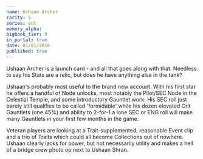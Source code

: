 ```yaml
---
name: Ushaan Archer
rarity: 5
series: ent
memory_alpha:
bigbook_tier: 9
in_portal: true
date: 01/01/2016
published: true
---
```


Ushaan Archer is a launch card - and all that goes along with that. Needless to say his Stats are a relic, but does he have anything else in the tank?

Ushaan's probably most useful to the brand new account. With his first star he offers a handful of Node unlocks, most notably the Pilot/SEC Node in the Celestial Temple, and some introductory Gauntlet work. His SEC roll just barely still qualifies to be called 'formidable' while his dozen elevated Crit Gauntlets (one 45%) and ability to 2-for-1 a lone SEC or ENG roll will make many Gauntlets in your first few months in the game.

Veteran players are looking at a Trait-supplemented, reasonable Event clip and a trio of Traits which could all become Collections out of nowhere. Ushaan clearly lacks for power, but not necessarily utility and makes a hell of a bridge crew photo op next to Ushaan Shran.
